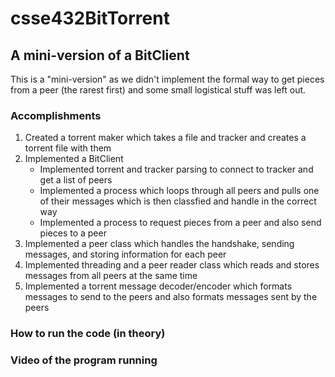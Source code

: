 # csse432BitTorrent
## A mini-version of a BitClient 
This is a "mini-version" as we didn't implement the formal way to get pieces from a peer (the rarest first) and some small logistical stuff was left out.

### Accomplishments
1. Created a torrent maker which takes a file and tracker and creates a torrent file with them
2. Implemented a BitClient
   * Implemented torrent and tracker parsing to connect to tracker and get a list of peers
   * Implemented a process which loops through all peers and pulls one of their messages which is then classfied and handle in the correct way
   * Implemented a process to request pieces from a peer and also send pieces to a peer
3. Implemented a peer class which handles the handshake, sending messages, and storing information for each peer
4. Implemented threading and a peer reader class which reads and stores messages from all peers at the same time
5. Implemented a torrent message decoder/encoder which formats messages to send to the peers and also formats messages sent by the peers

### How to run the code (in theory)


### Video of the program running

